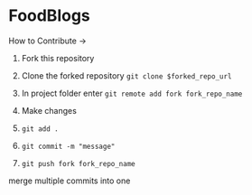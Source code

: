 # FoodBlogs

How to Contribute -> 

1. Fork this repository

2. Clone the forked repository
`git clone $forked_repo_url`

3. In project folder enter
`git remote add fork fork_repo_name`

4. Make changes

5. `git add .`

6. `git commit -m "message"`

7. `git push fork fork_repo_name`

merge multiple commits into one